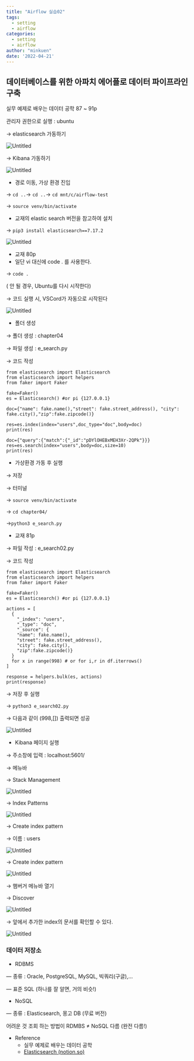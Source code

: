 ```yaml
---
title: "Airflow 실습02"
tags:
  - setting
  - airflow
categories:
  - setting
  - airflow
author: "minkuen"
date: '2022-04-21'
---
```


## 데이터베이스를 위한 아파치 에어플로 데이터 파이프라인 구축

실무 예제로 배우는 데이터 공학 87 ~ 91p

관리자 권한으로 실행 : ubuntu

→ elasticsearch 가동하기


![Untitled](/images/Airflow_practice_2/Untitled.png)

→ Kibana 가동하기 

![Untitled](/images/Airflow_practice_2/Untitled%201.png)

- 경로 이동, 가상 환경 진입

→ `cd ..`→ `cd ..`→ `cd mnt/c/airflow-test`

→ `source venv/bin/activate`

- 교재의 elastic search 버전을 참고하여 설치

→ `pip3 install elasticsearch==7.17.2`

![Untitled](/images/Airflow_practice_2/Untitled%202.png)

- 교재 80p
- 일단 vi 대신에 code . 를 사용한다.

→ `code .`

( 안 될 경우, Ubuntu를 다시 시작한다)

→ 코드 실행 시, VSCord가 자동으로 시작된다

![Untitled](/images/Airflow_practice_2/Untitled%203.png)

- 폴더 생성

→ 폴더 생성 : chapter04

→ 파일 생성 : e_search.py

→ 코드 작성

```
from elasticsearch import Elasticsearch
from elasticsearch import helpers
from faker import Faker

fake=Faker()
es = Elasticsearch() #or pi {127.0.0.1}

doc={"name": fake.name(),"street": fake.street_address(), "city": fake.city(),"zip":fake.zipcode()}

res=es.index(index="users",doc_type="doc",body=doc)
print(res)

doc={"query":{"match":{"_id":"pDYlOHEBxMEH3Xr-2QPk"}}}
res=es.search(index="users",body=doc,size=10)
print(res)
```

- 가상환경 가동 후 실행

→ 저장

→ 터미널 

→ `source venv/bin/activate`

→ `cd chapter04/`

→`python3 e_search.py`

- 교재 81p

→ 파일 작성 : e_search02.py

→ 코드 작성

```
from elasticsearch import Elasticsearch
from elasticsearch import helpers
from faker import Faker

fake=Faker()
es = Elasticsearch() #or pi {127.0.0.1}

actions = [
  {
    "_index": "users",
    "_type": "doc",
    "_source": {
	"name": fake.name(),
	"street": fake.street_address(),
	"city": fake.city(),
	"zip":fake.zipcode()}
  }
  for x in range(998) # or for i,r in df.iterrows()
]

response = helpers.bulk(es, actions)
print(response)
```

→ 저장 후 실행

→ `python3 e_search02.py`

→ 다음과 같이 (998,[]) 출력되면 성공

![Untitled](/images/Airflow_practice_2/Untitled%204.png)

- Kibana 페이지 실행

→ 주소창에 입력 : localhost:5601/

→ 메뉴바

→ Stack Management

![Untitled](/images/Airflow_practice_2/Untitled%205.png)

→ Index Patterns

![Untitled](/images/Airflow_practice_2/Untitled%206.png)

→ Create index pattern

→ 이름 : users

![Untitled](/images/Airflow_practice_2/Untitled%207.png)

→ Create index pattern

![Untitled](/images/Airflow_practice_2/Untitled%208.png)

→ 햄버거 메뉴바 열기

→ Discover 

![Untitled](/images/Airflow_practice_2/Untitled%209.png)

→ 앞에서 추가한 index의 문서를 확인할 수 있다.

![Untitled](/images/Airflow_practice_2/Untitled%2010.png)

### 데이터 저장소

- RDBMS

— 종류 : Oracle, PostgreSQL, MySQL, 빅쿼리(구글),...

— 표준 SQL (하나를 잘 알면, 거의 비슷!)

- NoSQL

— 종류 : Elasticsearch, 몽고 DB (무료 버전)

어려운 것 조회 하는 방법이 RDMBS ≠ NoSQL 다름 (완전 다름!)

- Reference 
  - 실무 예제로 배우는 데이터 공학
  - [Elasticsearch (notion.so)](https://www.notion.so/Elasticsearch-36546819d5b44c778d6a9c08f18c8339)